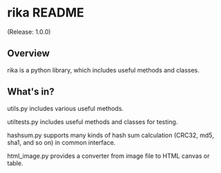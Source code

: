 rika README
================

(Release: 1.0.0)


Overview
--------

rika is a python library, which includes useful methods and classes.


What's in?
--------------
utils.py includes various useful methods.

utiltests.py includes useful methods and classes for testing.

hashsum.py supports many kinds of hash sum calculation (CRC32, md5, sha1, and so on) in common interface.

html_image.py provides a converter from image file to HTML canvas or table.

